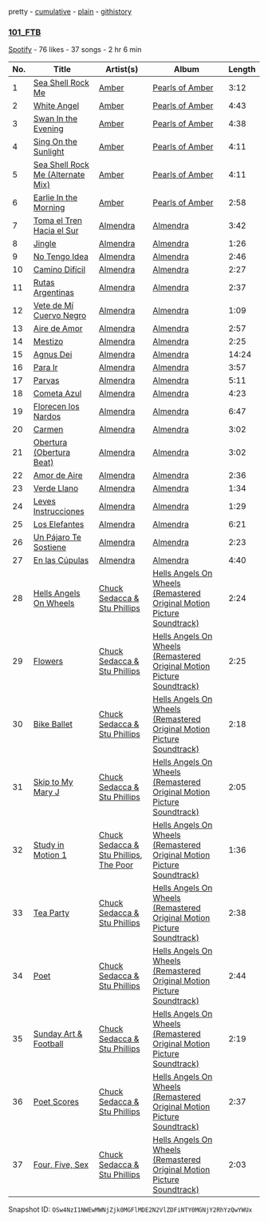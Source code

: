 pretty - [cumulative](/playlists/cumulative/6llXb59kkj2STIMBcDobJT.md) - [plain](/playlists/plain/6llXb59kkj2STIMBcDobJT) - [githistory](https://github.githistory.xyz/mackorone/spotify-playlist-archive/blob/main/playlists/plain/6llXb59kkj2STIMBcDobJT)

### [101\_FTB](https://open.spotify.com/playlist/6llXb59kkj2STIMBcDobJT)

> 

[Spotify](https://open.spotify.com/user/spotify) - 76 likes - 37 songs - 2 hr 6 min

| No. | Title | Artist(s) | Album | Length |
|---|---|---|---|---|
| 1 | [Sea Shell Rock Me](https://open.spotify.com/track/6hk7yHmAkxdlU50GNryJJ3) | [Amber](https://open.spotify.com/artist/1oxXG1SLAThIhH3Xh78MdL) | [Pearls of Amber](https://open.spotify.com/album/57GKErkPXVAFmIvphlzOks) | 3:12 |
| 2 | [White Angel](https://open.spotify.com/track/402Z38NeVms9x2aKpNdm65) | [Amber](https://open.spotify.com/artist/1oxXG1SLAThIhH3Xh78MdL) | [Pearls of Amber](https://open.spotify.com/album/57GKErkPXVAFmIvphlzOks) | 4:43 |
| 3 | [Swan In the Evening](https://open.spotify.com/track/1SflapYgGRT4rQwjA83N4z) | [Amber](https://open.spotify.com/artist/1oxXG1SLAThIhH3Xh78MdL) | [Pearls of Amber](https://open.spotify.com/album/57GKErkPXVAFmIvphlzOks) | 4:38 |
| 4 | [Sing On the Sunlight](https://open.spotify.com/track/7sue7RjO6NWKv62by2rOii) | [Amber](https://open.spotify.com/artist/1oxXG1SLAThIhH3Xh78MdL) | [Pearls of Amber](https://open.spotify.com/album/57GKErkPXVAFmIvphlzOks) | 4:11 |
| 5 | [Sea Shell Rock Me \(Alternate Mix\)](https://open.spotify.com/track/4Ll6lOVIZagu33O86SnAqH) | [Amber](https://open.spotify.com/artist/1oxXG1SLAThIhH3Xh78MdL) | [Pearls of Amber](https://open.spotify.com/album/57GKErkPXVAFmIvphlzOks) | 4:11 |
| 6 | [Earlie In the Morning](https://open.spotify.com/track/1PjvYn7nHy7ymyggqkcJoh) | [Amber](https://open.spotify.com/artist/1oxXG1SLAThIhH3Xh78MdL) | [Pearls of Amber](https://open.spotify.com/album/57GKErkPXVAFmIvphlzOks) | 2:58 |
| 7 | [Toma el Tren Hacia el Sur](https://open.spotify.com/track/3cmdvSTR0LXs6JKG3Ycxf6) | [Almendra](https://open.spotify.com/artist/7x2a9uyqlWbE9LwcoQWDTo) | [Almendra](https://open.spotify.com/album/1UApSv84QQ57hVZe8mbGWw) | 3:42 |
| 8 | [Jingle](https://open.spotify.com/track/2d4mwpZsPwGnvSsTZtVjTZ) | [Almendra](https://open.spotify.com/artist/7x2a9uyqlWbE9LwcoQWDTo) | [Almendra](https://open.spotify.com/album/1UApSv84QQ57hVZe8mbGWw) | 1:26 |
| 9 | [No Tengo Idea](https://open.spotify.com/track/2pBolAgZDRMbiRi0fGPuJ4) | [Almendra](https://open.spotify.com/artist/7x2a9uyqlWbE9LwcoQWDTo) | [Almendra](https://open.spotify.com/album/1UApSv84QQ57hVZe8mbGWw) | 2:46 |
| 10 | [Camino Difícil](https://open.spotify.com/track/77n4a7B7vKTr4K1082MHv1) | [Almendra](https://open.spotify.com/artist/7x2a9uyqlWbE9LwcoQWDTo) | [Almendra](https://open.spotify.com/album/1UApSv84QQ57hVZe8mbGWw) | 2:27 |
| 11 | [Rutas Argentinas](https://open.spotify.com/track/2zN1Ew99XwEdjnSWx0MHGE) | [Almendra](https://open.spotify.com/artist/7x2a9uyqlWbE9LwcoQWDTo) | [Almendra](https://open.spotify.com/album/1UApSv84QQ57hVZe8mbGWw) | 2:37 |
| 12 | [Vete de Mí Cuervo Negro](https://open.spotify.com/track/01yTSXSghvy98C7I6kvEPJ) | [Almendra](https://open.spotify.com/artist/7x2a9uyqlWbE9LwcoQWDTo) | [Almendra](https://open.spotify.com/album/1UApSv84QQ57hVZe8mbGWw) | 1:09 |
| 13 | [Aire de Amor](https://open.spotify.com/track/31pI0w9CyFFsMSKMxaWSs2) | [Almendra](https://open.spotify.com/artist/7x2a9uyqlWbE9LwcoQWDTo) | [Almendra](https://open.spotify.com/album/1UApSv84QQ57hVZe8mbGWw) | 2:57 |
| 14 | [Mestizo](https://open.spotify.com/track/1ACtZyCAgOWdf7YwwoWxyJ) | [Almendra](https://open.spotify.com/artist/7x2a9uyqlWbE9LwcoQWDTo) | [Almendra](https://open.spotify.com/album/1UApSv84QQ57hVZe8mbGWw) | 2:25 |
| 15 | [Agnus Dei](https://open.spotify.com/track/6gQIbpAmdbVi3Jf3WGSfud) | [Almendra](https://open.spotify.com/artist/7x2a9uyqlWbE9LwcoQWDTo) | [Almendra](https://open.spotify.com/album/1UApSv84QQ57hVZe8mbGWw) | 14:24 |
| 16 | [Para Ir](https://open.spotify.com/track/02JIOCBjDWdz4Xa2G7uAqy) | [Almendra](https://open.spotify.com/artist/7x2a9uyqlWbE9LwcoQWDTo) | [Almendra](https://open.spotify.com/album/1UApSv84QQ57hVZe8mbGWw) | 3:57 |
| 17 | [Parvas](https://open.spotify.com/track/7Kv5QKfJB2PgPIr9mAMPQo) | [Almendra](https://open.spotify.com/artist/7x2a9uyqlWbE9LwcoQWDTo) | [Almendra](https://open.spotify.com/album/1UApSv84QQ57hVZe8mbGWw) | 5:11 |
| 18 | [Cometa Azul](https://open.spotify.com/track/6lemqLAiWEoGeHXtIYil0i) | [Almendra](https://open.spotify.com/artist/7x2a9uyqlWbE9LwcoQWDTo) | [Almendra](https://open.spotify.com/album/1UApSv84QQ57hVZe8mbGWw) | 4:23 |
| 19 | [Florecen los Nardos](https://open.spotify.com/track/4wYXdSBzxtauY3rRCj0cbf) | [Almendra](https://open.spotify.com/artist/7x2a9uyqlWbE9LwcoQWDTo) | [Almendra](https://open.spotify.com/album/1UApSv84QQ57hVZe8mbGWw) | 6:47 |
| 20 | [Carmen](https://open.spotify.com/track/5gBCBO594M464sxfDZHRNj) | [Almendra](https://open.spotify.com/artist/7x2a9uyqlWbE9LwcoQWDTo) | [Almendra](https://open.spotify.com/album/1UApSv84QQ57hVZe8mbGWw) | 3:02 |
| 21 | [Obertura \(Obertura Beat\)](https://open.spotify.com/track/1kNoKVbqvR7zz6GstTh8ma) | [Almendra](https://open.spotify.com/artist/7x2a9uyqlWbE9LwcoQWDTo) | [Almendra](https://open.spotify.com/album/1UApSv84QQ57hVZe8mbGWw) | 3:02 |
| 22 | [Amor de Aire](https://open.spotify.com/track/2c9Qmto7CoW21egdkLDdMg) | [Almendra](https://open.spotify.com/artist/7x2a9uyqlWbE9LwcoQWDTo) | [Almendra](https://open.spotify.com/album/1UApSv84QQ57hVZe8mbGWw) | 2:36 |
| 23 | [Verde Llano](https://open.spotify.com/track/1kWyaTEjKCG1FmncJHm7L1) | [Almendra](https://open.spotify.com/artist/7x2a9uyqlWbE9LwcoQWDTo) | [Almendra](https://open.spotify.com/album/1UApSv84QQ57hVZe8mbGWw) | 1:34 |
| 24 | [Leves Instrucciones](https://open.spotify.com/track/6ldt959VADGNeLzfC9lAkH) | [Almendra](https://open.spotify.com/artist/7x2a9uyqlWbE9LwcoQWDTo) | [Almendra](https://open.spotify.com/album/1UApSv84QQ57hVZe8mbGWw) | 1:29 |
| 25 | [Los Elefantes](https://open.spotify.com/track/0WYrZiFbAEWAeFxYBOI8Fi) | [Almendra](https://open.spotify.com/artist/7x2a9uyqlWbE9LwcoQWDTo) | [Almendra](https://open.spotify.com/album/1UApSv84QQ57hVZe8mbGWw) | 6:21 |
| 26 | [Un Pájaro Te Sostiene](https://open.spotify.com/track/1eVvipkKgrDR2gBcw7HtsL) | [Almendra](https://open.spotify.com/artist/7x2a9uyqlWbE9LwcoQWDTo) | [Almendra](https://open.spotify.com/album/1UApSv84QQ57hVZe8mbGWw) | 2:23 |
| 27 | [En las Cúpulas](https://open.spotify.com/track/3YpUZfCKQfd67VTs7eeHHS) | [Almendra](https://open.spotify.com/artist/7x2a9uyqlWbE9LwcoQWDTo) | [Almendra](https://open.spotify.com/album/1UApSv84QQ57hVZe8mbGWw) | 4:40 |
| 28 | [Hells Angels On Wheels](https://open.spotify.com/track/0smu3DVb9QFNn4Nk4lIr1j) | [Chuck Sedacca & Stu Phillips](https://open.spotify.com/artist/2ZM0tum9y0kiE82B2KPscc) | [Hells Angels On Wheels \(Remastered Original Motion Picture Soundtrack\)](https://open.spotify.com/album/5Hwst15tLob0HrSpZXyVF4) | 2:24 |
| 29 | [Flowers](https://open.spotify.com/track/0JsGETkrE3N9bJmNWBUzbL) | [Chuck Sedacca & Stu Phillips](https://open.spotify.com/artist/2ZM0tum9y0kiE82B2KPscc) | [Hells Angels On Wheels \(Remastered Original Motion Picture Soundtrack\)](https://open.spotify.com/album/5Hwst15tLob0HrSpZXyVF4) | 2:25 |
| 30 | [Bike Ballet](https://open.spotify.com/track/2uTTyqWP2sd9pg450udy48) | [Chuck Sedacca & Stu Phillips](https://open.spotify.com/artist/2ZM0tum9y0kiE82B2KPscc) | [Hells Angels On Wheels \(Remastered Original Motion Picture Soundtrack\)](https://open.spotify.com/album/5Hwst15tLob0HrSpZXyVF4) | 2:18 |
| 31 | [Skip to My Mary J](https://open.spotify.com/track/37A2rpA8uVkcQQZvgFgIgD) | [Chuck Sedacca & Stu Phillips](https://open.spotify.com/artist/2ZM0tum9y0kiE82B2KPscc) | [Hells Angels On Wheels \(Remastered Original Motion Picture Soundtrack\)](https://open.spotify.com/album/5Hwst15tLob0HrSpZXyVF4) | 2:05 |
| 32 | [Study in Motion 1](https://open.spotify.com/track/71KeAzWvq3PJpEvSIWsIwq) | [Chuck Sedacca & Stu Phillips](https://open.spotify.com/artist/2ZM0tum9y0kiE82B2KPscc), [The Poor](https://open.spotify.com/artist/2MSN5hJ3hSsb0Ujd62CPIu) | [Hells Angels On Wheels \(Remastered Original Motion Picture Soundtrack\)](https://open.spotify.com/album/5Hwst15tLob0HrSpZXyVF4) | 1:36 |
| 33 | [Tea Party](https://open.spotify.com/track/0LxiW9th4cWYiCFz1m4W8M) | [Chuck Sedacca & Stu Phillips](https://open.spotify.com/artist/2ZM0tum9y0kiE82B2KPscc) | [Hells Angels On Wheels \(Remastered Original Motion Picture Soundtrack\)](https://open.spotify.com/album/5Hwst15tLob0HrSpZXyVF4) | 2:38 |
| 34 | [Poet](https://open.spotify.com/track/6nbPIcfhybh3mWJL9UuXrC) | [Chuck Sedacca & Stu Phillips](https://open.spotify.com/artist/2ZM0tum9y0kiE82B2KPscc) | [Hells Angels On Wheels \(Remastered Original Motion Picture Soundtrack\)](https://open.spotify.com/album/5Hwst15tLob0HrSpZXyVF4) | 2:44 |
| 35 | [Sunday Art & Football](https://open.spotify.com/track/0jrDndf5xaSyZFhA14ZUh9) | [Chuck Sedacca & Stu Phillips](https://open.spotify.com/artist/2ZM0tum9y0kiE82B2KPscc) | [Hells Angels On Wheels \(Remastered Original Motion Picture Soundtrack\)](https://open.spotify.com/album/5Hwst15tLob0HrSpZXyVF4) | 2:19 |
| 36 | [Poet Scores](https://open.spotify.com/track/5ecA58eIRTte13cXVELSpq) | [Chuck Sedacca & Stu Phillips](https://open.spotify.com/artist/2ZM0tum9y0kiE82B2KPscc) | [Hells Angels On Wheels \(Remastered Original Motion Picture Soundtrack\)](https://open.spotify.com/album/5Hwst15tLob0HrSpZXyVF4) | 2:37 |
| 37 | [Four, Five, Sex](https://open.spotify.com/track/0LJXBcmVmXAmbMQf9HdgLw) | [Chuck Sedacca & Stu Phillips](https://open.spotify.com/artist/2ZM0tum9y0kiE82B2KPscc) | [Hells Angels On Wheels \(Remastered Original Motion Picture Soundtrack\)](https://open.spotify.com/album/5Hwst15tLob0HrSpZXyVF4) | 2:03 |

Snapshot ID: `OSw4NzI1NWEwMWNjZjk0MGFlMDE2N2VlZDFiNTY0MGNjY2RhYzQwYWUx`
